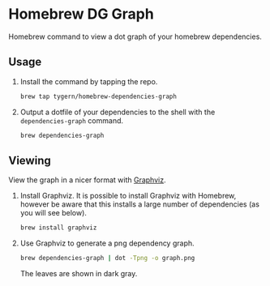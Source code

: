 # Homebrew DG Graph

Homebrew command to view a dot graph of your homebrew dependencies.

## Usage

1.  Install the command by tapping the repo.

    ```bash
    brew tap tygern/homebrew-dependencies-graph
    ```

1.  Output a dotfile of your dependencies to the shell with the
    `dependencies-graph` command.

    ```bash
    brew dependencies-graph
    ```

## Viewing

View the graph in a nicer format with [Graphviz](https://www.graphviz.org/).

1.  Install Graphviz.
    It is possible to install Graphviz with Homebrew, however be aware
    that this installs a large number of dependencies (as you will see
    below).

    ```bash
    brew install graphviz
    ```

1.  Use Graphviz to generate a png dependency graph.

    ```bash
    brew dependencies-graph | dot -Tpng -o graph.png
    ```

    The leaves are shown in dark gray.
